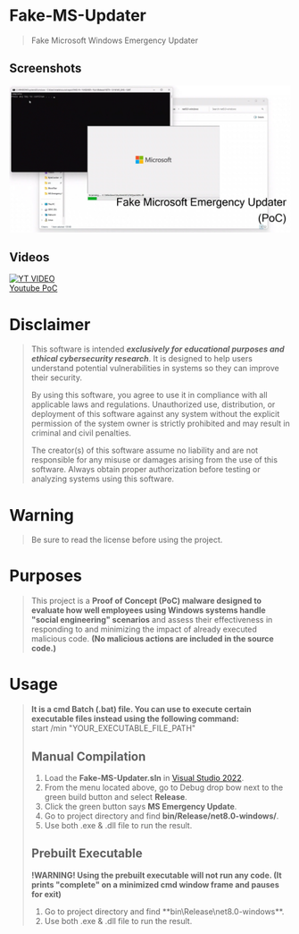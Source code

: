 # Fake-MS-Updater
> Fake Microsoft Windows Emergency Updater

## Screenshots
<img src="screenshot.png">

## Videos
[![YT VIDEO](https://img.youtube.com/vi/rXGDVCsU3dI/0.jpg)](https://www.youtube.com/watch?v=rXGDVCsU3dI)
<br>
[Youtube PoC](https://www.youtube.com/watch?v=rXGDVCsU3dI)

# Disclaimer
> This software is intended ***exclusively for educational purposes and ethical cybersecurity research***. It is designed to help users understand potential vulnerabilities in systems so they can improve their security.
>
> By using this software, you agree to use it in compliance with all applicable laws and regulations. Unauthorized use, distribution, or deployment of this software against any system without the explicit permission of the system owner is strictly prohibited and may result in criminal and civil penalties.
>
> The creator(s) of this software assume no liability and are not responsible for any misuse or damages arising from the use of this software. Always obtain proper authorization before testing or analyzing systems using this software.

# Warning
> Be sure to read the license before using the project.

# Purposes
> This project is a **Proof of Concept (PoC) malware designed to evaluate how well employees using Windows systems handle "social engineering" scenarios** and assess their effectiveness in responding to and minimizing the impact of already executed malicious code.
> **(No malicious actions are included in the source code.)**

# Usage
> **It is a cmd Batch (.bat) file. You can use to execute certain executable files instead using the following command:**<br>
> start /min "YOUR_EXECUTABLE_FILE_PATH"<br>
> ## Manual Compilation
> 1. Load the **Fake-MS-Updater.sln** in [Visual Studio 2022](https://visualstudio.microsoft.com/vs/).<br>
> 2. From the menu located above, go to Debug drop bow next to the green build button and select **Release**.<br>
> 3. Click the green button says **MS Emergency Update**.<br>
> 4. Go to project directory and find **bin/Release/net8.0-windows/**.<br>
> 5. Use both .exe & .dll file to run the result.<br>
> ## Prebuilt Executable
> **!WARNING! Using the prebuilt executable will not run any code. (It prints "complete" on a minimized cmd window frame and pauses for exit)**<br>
> 1. Go to project directory and find **bin\Release\net8.0-windows\**.<br>
> 2. Use both .exe & .dll file to run the result.<br>

